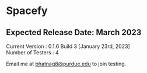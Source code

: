 # Spacefy
## Expected Release Date: March 2023


Current Version : 0.1.6 Build 3 [January 23rd, 2023]  <br />
Number of Testers : 4  <br />

Email me at bhatnag8@purdue.edu to join testing.

